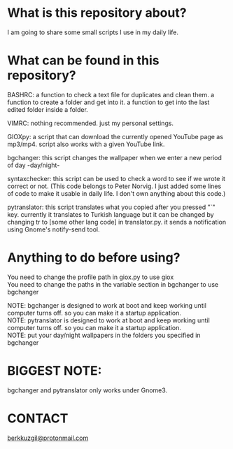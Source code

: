 # What is this repository about?
I am going to share some small scripts I use in my daily life.

# What can be found in this repository?
BASHRC: a function to check a text file for duplicates and clean them. a function to create a folder and get into it. a function to get into the last edited folder inside a folder.
                                                                                                                                                              
VIMRC: nothing recommended. just my personal settings.
                                                                                                                                                        
GIOXpy: a script that can download the currently opened YouTube page as mp3/mp4. script also works with a given YouTube link.
                                                                                                                                                                  
bgchanger: this script changes the wallpaper when we enter a new period of day -day/night-
                                                                                                                                                            
syntaxchecker: this script can be used to check a word to see if we wrote it correct or not. (This code belongs to Peter Norvig. I just added some lines of code to make it usable in daily life. I don't own anything about this code.)
                                                                                                                                                                                  
pytranslator: this script translates what you copied after you pressed "`" key. currently it translates to Turkish language but it can be changed by changing tr to [some other lang code] in translator.py. it sends a notification using Gnome's notify-send tool.
                                                                                                                                                                                                                                                                                                                                                                                                                                      
# Anything to do before using?
You need to change the profile path in giox.py to use giox                                                                          
You need to change the paths in the variable section in bgchanger to use bgchanger                                                  
                                                                                                                                                                                                                                                                   
NOTE: bgchanger is designed to work at boot and keep working until computer turns off. so you can make it a startup application.       
NOTE: pytranslator is designed to work at boot and keep working until computer turns off. so you can make it a startup application.                                   
NOTE: put your day/night wallpapers in the folders you specified in bgchanger 
                                                                                                                                                                                                                                                                                                                                                                                                                                                
# BIGGEST NOTE:
bgchanger and pytranslator only works under Gnome3.
                                                                                                                                                                                                                                                                                      
# CONTACT
berkkuzgil@protonmail.com
